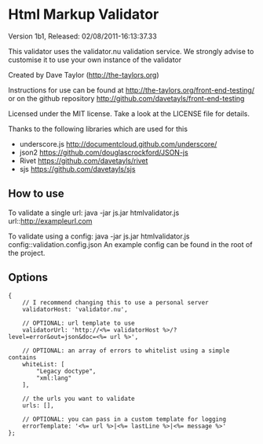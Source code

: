 Html Markup Validator
=====================
Version 1b1, Released: 02/08/2011-16:13:37.33

This validator uses the validator.nu validation service.
We strongly advise to customise it to use your own instance of the validator

Created by Dave Taylor (http://the-taylors.org)

Instructions for use can be found at <http://the-taylors.org/front-end-testing/>
or on the github repository <http://github.com/davetayls/front-end-testing>

Licensed under the MIT license. Take a look at the LICENSE file for details.

Thanks to the following libraries which are used for this

 - underscore.js <http://documentcloud.github.com/underscore/>
 - json2 <https://github.com/douglascrockford/JSON-js>
 - Rivet <https://github.com/davetayls/rivet>
 - sjs <https://github.com/davetayls/sjs>

How to use
----------
To validate a single url: java -jar js.jar htmlvalidator.js url::http://exampleurl.com

To validate using a config: java -jar js.jar htmlvalidator.js config::validation.config.json
An example config can be found in the root of the project.

Options
-------

    {
        // I recommend changing this to use a personal server
        validatorHost: 'validator.nu', 

        // OPTIONAL: url template to use
        validatorUrl: 'http://<%= validatorHost %>/?level=error&out=json&doc=<%= url %>',

        // OPTIONAL: an array of errors to whitelist using a simple contains
        whiteList: [
            "Legacy doctype",
            "xml:lang"
        ],

        // the urls you want to validate
        urls: [],

        // OPTIONAL: you can pass in a custom template for logging
        errorTemplate: '<%= url %>|<%= lastLine %>|<%= message %>'
    };
